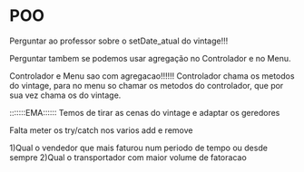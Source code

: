 # POO

Perguntar ao professor sobre o setDate_atual do vintage!!!

Perguntar tambem se podemos usar agregação no Controlador e no Menu.

Controlador e Menu sao com agregacao!!!!!! 
Controlador chama os metodos do vintage, para no menu so chamar os metodos do controlador, que por sua vez chama os do vintage.

:::::::EMA::::::
Temos de tirar as cenas do vintage e adaptar os geredores

Falta meter os try/catch nos varios add e remove

1)Qual o vendedor que mais faturou num periodo de tempo ou desde sempre
2)Qual o transportador com maior volume de fatoracao
